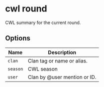 # cwl round

CWL summary for the current round.

## Options

| Name     | Description                  |
| -------- | ---------------------------- |
| `clan`   | Clan tag or name or alias.   |
| `season` | CWL season                   |
| `user`   | Clan by @user mention or ID. |

